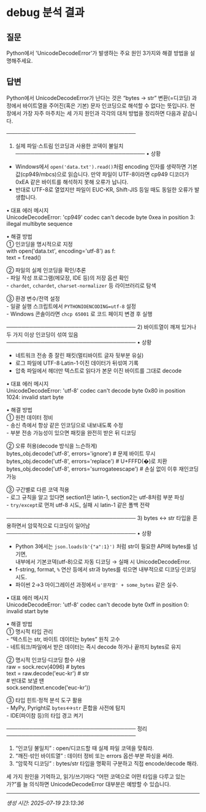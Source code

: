 # debug 분석 결과

## 질문
Python에서 'UnicodeDecodeError'가 발생하는 주요 원인 3가지와 해결 방법을 설명해주세요.

## 답변
Python에서 UnicodeDecodeError가 난다는 것은 “bytes → str” 변환(=디코딩) 과정에서 바이트열을 주어진(혹은 기본) 문자 인코딩으로 해석할 수 없다는 뜻입니다. 현장에서 가장 자주 마주치는 세 가지 원인과 각각의 대처 방법을 정리하면 다음과 같습니다.

──────────────────────────────────
1) 실제 파일‧스트림 인코딩과 사용한 코덱이 불일치  
──────────────────────────────────
• 상황  
  - Windows에서 `open('data.txt').read()`처럼 encoding 인자를 생략하면 기본값(cp949/mbcs)으로 읽습니다. 만약 파일이 UTF-8이라면 cp949 디코더가 0xEA 같은 바이트를 해석하지 못해 오류가 납니다.  
  - 반대로 UTF-8로 열었지만 파일이 EUC-KR, Shift-JIS 등일 때도 동일한 오류가 발생합니다.

• 대표 에러 메시지  
  UnicodeDecodeError: 'cp949' codec can't decode byte 0xea in position 3: illegal multibyte sequence

• 해결 방법  
  ① 인코딩을 명시적으로 지정  
     with open('data.txt', encoding='utf-8') as f:  
         text = f.read()  

  ② 파일의 실제 인코딩을 확인/추론  
     - 파일 작성 프로그램(메모장, IDE 등)의 저장 옵션 확인  
     - `chardet`, `cchardet`, `charset-normalizer` 등 라이브러리로 탐색  

  ③ 환경 변수/전역 설정  
     - 일괄 실행 스크립트에서 `PYTHONIOENCODING=utf-8` 설정  
     - Windows 콘솔이라면 `chcp 65001` 로 코드 페이지 변경 후 실행  

──────────────────────────────────
2) 바이트열이 깨져 있거나 두 가지 이상 인코딩이 섞여 있음  
──────────────────────────────────
• 상황  
  - 네트워크 전송 중 잘린 패킷(멀티바이트 글자 뒷부분 유실)  
  - 로그 파일에 UTF-8·Latin-1·이진 데이터가 뒤섞여 기록  
  - 압축 파일에서 헤더만 텍스트로 읽다가 본문 이진 바이트를 그대로 decode

• 대표 에러 메시지  
  UnicodeDecodeError: 'utf-8' codec can't decode byte 0x80 in position 1024: invalid start byte

• 해결 방법  
  ① 원천 데이터 정비  
     - 송신 측에서 항상 같은 인코딩으로 내보내도록 수정  
     - 부분 전송 가능성이 있으면 패킷을 완전히 받은 뒤 디코딩  

  ② 오류 허용(decode 방식을 느슨하게)  
     bytes_obj.decode('utf-8', errors='ignore')        # 문제 바이트 무시  
     bytes_obj.decode('utf-8', errors='replace')       # U+FFFD(�)로 치환  
     bytes_obj.decode('utf-8', errors='surrogateescape') # 손실 없이 이후 재인코딩 가능

  ③ 구간별로 다른 코덱 적용  
     - 로그 규칙을 알고 있다면 section1은 latin-1, section2는 utf-8처럼 부분 파싱  
     - `try/except`로 먼저 utf-8 시도, 실패 시 latin-1 같은 폴백 전략

──────────────────────────────────
3) bytes ↔ str 타입을 혼용하면서 암묵적으로 디코딩이 일어남  
──────────────────────────────────
• 상황  
  - Python 3에서는 `json.loads(b'{"a":1}')` 처럼 str이 필요한 API에 bytes를 넘기면,  
    내부에서 기본코덱(utf-8)으로 자동 디코딩 → 실패 시 UnicodeDecodeError.  
  - f-string, format, `%` 연산 등에서 str과 bytes를 섞으면 내부적으로 디코딩·인코딩 시도.  
  - 파이썬 2→3 마이그레이션 과정에서 `u'문자열' + some_bytes` 같은 실수.

• 대표 에러 메시지  
  UnicodeDecodeError: 'utf-8' codec can't decode byte 0xff in position 0: invalid start byte

• 해결 방법  
  ① 명시적 타입 관리  
     - “텍스트는 str, 바이트 데이터는 bytes” 원칙 고수  
     - 네트워크/파일에서 받은 데이터는 즉시 decode 하거나 끝까지 bytes로 유지

  ② 명시적 인코딩·디코딩 함수 사용  
     raw = sock.recv(4096)           # bytes  
     text = raw.decode('euc-kr')     # str  
     # 반대로 보낼 땐  
     sock.send(text.encode('euc-kr'))

  ③ 타입 힌트·정적 분석 도구 활용  
     - MyPy, Pyright로 `bytes`↔`str` 혼합을 사전에 탐지  
     - IDE(파이참 등)의 타입 경고 켜기

──────────────────────────────────
정리
──────────────────────────────────
1. “인코딩 불일치” : open/디코드할 때 실제 파일 코덱을 맞춰라.  
2. “깨진·섞인 바이트열” : 데이터 정비 또는 errors 옵션·부분 파싱을 써라.  
3. “암묵적 디코딩” : bytes/str 타입을 명확히 구분하고 직접 encode/decode 해라.

세 가지 원인을 기억하고, 읽기/쓰기마다 “어떤 코덱으로 어떤 타입을 다루고 있는가?”를 늘 의식하면 UnicodeDecodeError 대부분은 예방할 수 있습니다.

---
*생성 시간: 2025-07-19 23:13:36*